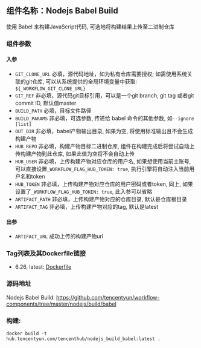 ## 组件名称：Nodejs Babel Build

使用 Babel 来构建JavaScript代码, 可选地将构建结果上传至二进制仓库

### 组件参数
#### 入参
- `GIT_CLONE_URL` 必填，源代码地址，如为私有仓库需要授权; 如需使用系统关联的git仓库, 可以从系统提供的全局环境变量中获取: `${_WORKFLOW_GIT_CLONE_URL}`
- `GIT_REF` 非必填，源代码git目标引用，可以是一个git branch, git tag 或者git commit ID, 默认值master
- `BUILD_PATH` 必填，目标文件路径
- `BUILD_PARAMS` 非必填，可选参数, 传递给 babel 命令的其他参数, 如`--ignore [list]`
- `OUT_DIR` 非必填，babel产物输出目录, 如果为空, 将使用标准输出且不会生成构建产物
- `HUB_REPO` 非必填，构建产物目标二进制仓库, 组件在构建完成后将尝试自动上传构建产物到此仓库, 如果此值为空将不会自动上传
- `HUB_USER` 非必填，上传构建产物对应仓库的用户名, 如果想使用当前主账号, 可以直接设置`_WORKFLOW_FLAG_HUB_TOKEN: true`, 执行引擎将自动注入当前用户名和token
- `HUB_TOKEN` 非必填，上传构建产物对应仓库的用户密码或者token, 同上, 如果设置了`_WORKFLOW_FLAG_HUB_TOKEN: true`, 此入参可以省略
- `ARTIFACT_PATH` 非必填，上传构建产物对应的仓库目录, 默认是仓库根目录
- `ARTIFACT_TAG` 非必填，上传构建产物对应的tag, 默认是latest

#### 出参

- `ARTIFACT_URL` 成功上传的构建产物url

### Tag列表及其Dockerfile链接

* 6.26, latest: [Dockerfile](https://github.com/tencentyun/workflow-components/blob/c587a3a7ba3632ab7422d2a08efd8bc60c93f5d2/nodejs/build/babel/Dockerfile)

### 源码地址

Nodejs Babel Build: <https://github.com/tencentyun/workflow-components/tree/master/nodejs/build/babel>

### 构建:

`docker build -t hub.tencentyun.com/tencenthub/nodejs_build_babel:latest .`
